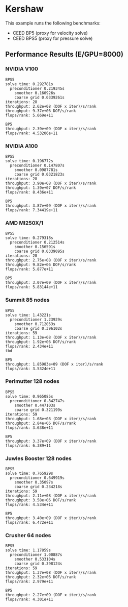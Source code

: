 # Kershaw

This example runs the following benchmarks: 

* CEED BP5  (proxy for velocity solve)
* CEED BPS5 (proxy for pressure solve)

## Performance Results (E/GPU=8000) 

### NVIDIA V100
```
BPS5
solve time: 0.292781s
  preconditioner 0.219345s
    smoother 0.160926s
    coarse grid 0.0339261s
iterations: 28
throughput: 2.62e+08 (DOF x iter)/s/rank
throughput: 9.37e+06 DOF/s/rank
flops/rank: 5.669e+11 

BP5
throughput: 2.39e+09 (DOF x iter)/s/rank
flops/rank: 4.53206e+11  
```

### NVIDIA A100
```
BPS5
solve time: 0.196772s
  preconditioner 0.147807s
    smoother 0.0987781s
    coarse grid 0.0321823s
iterations: 28
throughput: 3.90e+08 (DOF x iter)/s/rank
throughput: 1.39e+07 DOF/s/rank
flops/rank: 8.436e+11 

BP5
throughput: 3.87e+09 (DOF x iter)/s/rank
flops/rank: 7.34419e+11 
```

### AMD MI250X/1
```
BPS5
solve time: 0.279318s
  preconditioner 0.212514s
    smoother 0.156591s
    coarse grid 0.0339095s
iterations: 28
throughput: 2.75e+08 (DOF x iter)/s/rank
throughput: 9.82e+06 DOF/s/rank
flops/rank: 5.877e+11

BP5
throughput: 3.07e+09 (DOF x iter)/s/rank
flops/rank: 5.83144e+11 
```

### Summit 85 nodes
```
BPS5
solve time: 1.43221s
  preconditioner 1.23929s
    smoother 0.712053s
    coarse grid 0.396102s
iterations: 59
throughput: 1.13e+08 (DOF x iter)/s/rank
throughput: 1.92e+06 DOF/s/rank 
flops/rank: 2.434e+11
tbd

BP5
throughput: 1.85983e+09 (DOF x iter)/s/rank
flops/rank: 3.5324e+11
```

### Perlmutter 128 nodes
```
BPS5
solve time: 0.965085s
  preconditioner 0.842747s
    smoother 0.447103s
    coarse grid 0.321199s
iterations: 59
throughput: 1.68e+08 (DOF x iter)/s/rank
throughput: 2.84e+06 DOF/s/rank
flops/rank: 3.638e+11 

BP5
throughput: 3.37e+09 (DOF x iter)/s/rank
flops/rank: 6.389+11 
```

### Juwles Booster 128 nodes
```
BPS5
solve time: 0.765929s
  preconditioner 0.649919s
    smoother 0.35097s
    coarse grid 0.234218s
iterations: 59
throughput: 2.11e+08 (DOF x iter)/s/rank
throughput: 3.58e+06 DOF/s/rank
flops/rank: 4.534e+11 

BP5
throughput: 3.40e+09 (DOF x iter)/s/rank
flops/rank: 6.472e+11 

```

### Crusher 64 nodes 
```
BPS5
solve time: 1.17859s
  preconditioner 1.00887s
    smoother 0.533104s
    coarse grid 0.398124s
iterations: 59
throughput: 1.37e+08 (DOF x iter)/s/rank
throughput: 2.32e+06 DOF/s/rank
flops/rank: 2.979e+11

BP5
throughput: 2.27e+09 (DOF x iter)/s/rank
flops/rank: 4.301e+11
```
